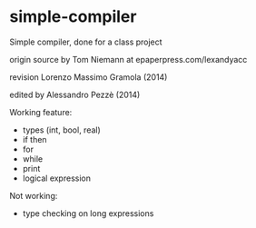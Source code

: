 # simple-compiler
Simple compiler, done for a class project

origin source by Tom Niemann at epaperpress.com/lexandyacc

revision Lorenzo Massimo Gramola (2014)

edited by Alessandro Pezzè (2014)

Working feature:
* types (int, bool, real)
* if then
* for
* while
* print
* logical expression

Not working:
* type checking on long expressions

